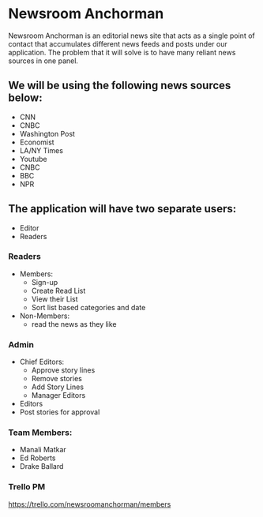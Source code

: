 # Newsroom Anchorman


Newsroom Anchorman is an editorial news site that acts as a single point of contact that accumulates different news feeds and posts under our application. The problem that it will solve is to have many reliant news sources in one panel.

## We will be using the following news sources below:
  - CNN
  - CNBC
  - Washington Post
  - Economist
  - LA/NY Times
  - Youtube
  - CNBC
  - BBC
  - NPR


## The application will have two separate users:
  - Editor
  - Readers


### Readers

 - Members:
    - Sign-up
    - Create Read List
     -  View their List
    -  Sort list based categories and date
-  Non-Members:
    - read the news as they like

### Admin
- Chief Editors:
    -   Approve story lines
    -   Remove stories
    -   Add Story Lines
    -   Manager Editors
- Editors
-   Post stories for approval



### Team Members:
- Manali Matkar
- Ed Roberts
- Drake Ballard

### Trello PM
https://trello.com/newsroomanchorman/members
